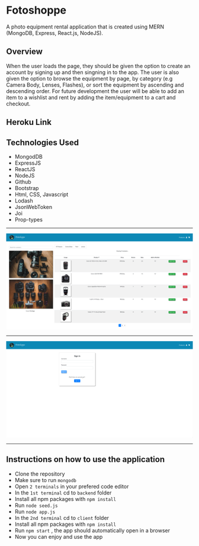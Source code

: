 # Fotoshoppe

A photo equipment rental application that is created using MERN (MongoDB, Express, React.js, NodeJS).

## Overview

When the user loads the page, they should be given the option to create an account by signing up and then singning in to the app. The user is also given the option to browse the equipment by page, by category (e.g Camera Body, Lenses, Flashes), or sort the equipment by ascending and descending order. For future development the user will be able to add an item to a wishlist and rent by adding the item/equipment to a cart and checkout.
## Heroku Link


## Technologies Used

* MongodDB
* ExpressJS
* ReactJS
* NodeJS
* Github
* Bootstrap
* Html, CSS, Javascript
* Lodash
* JsonWebToken
* Joi
* Prop-types
___

<img src="client/public/assets/images/image1.png">

___

<img src="client/public/assets/images/image2.png">

___

## Instructions on how to use the application 

* Clone the repository
* Make sure to run `mongodb`
* Open `2 terminals` in your prefered code editor
* In the `1st terminal` cd to `backend` folder 
* Install all npm packages with `npm install`
* Run `node seed.js`
* Run `node app.js`
* In the `2nd terminal` cd to `client` folder
* Install all npm packages with `npm install`
* Run `npm start` , the app should automatically open in a browser 
* Now you can enjoy and use the app 

